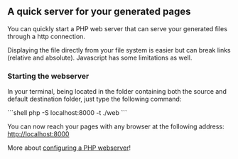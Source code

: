 <h2><span>A quick server for your generated pages</span></h2>

You can quickly start a PHP web server that can serve your generated files through a http connection.

Displaying the file directly from your file system is easier but can break links (relative and absolute). Javascript has some limitations as well.

### Starting the webserver

In your terminal, being located in the folder containing both the source and default destination folder, just type the following command:

<div class="row">
    <div class="col-sm-12" markdown="1">
```shell
php -S localhost:8000 -t ./web
```
    </div>
</div>

You can now reach your pages with any browser at the following address: <a href="http://localhost:8000">http://localhost:8000</a>

More about [configuring a PHP webserver](http://php.net/manual/fr/features.commandline.webserver.php)!
